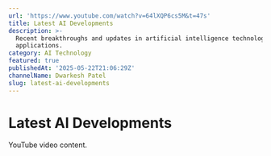 ```yaml
---
url: 'https://www.youtube.com/watch?v=64lXQP6cs5M&t=47s'
title: Latest AI Developments
description: >-
  Recent breakthroughs and updates in artificial intelligence technology and
  applications.
category: AI Technology
featured: true
publishedAt: '2025-05-22T21:06:29Z'
channelName: Dwarkesh Patel
slug: latest-ai-developments
---
```

# Latest AI Developments

YouTube video content.
